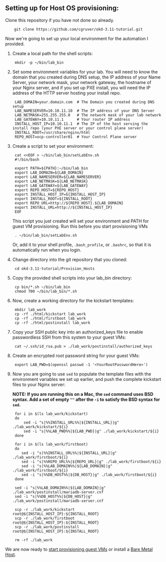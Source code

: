 ## Setting up for Host OS provisioning:

Clone this repository if you have not done so already.

        git clone https://github.com/cgruver/okd-3.11-tutorial.git

Now we're going to set up your local environment for the automation I provided.

1. Create a local path for the shell scripts:

        mkdir -p ~/bin/lab_bin
    
1. Set some environment variables for your lab.  You will need to know the domain that you created during DNS setup, the IP address of your Name Server, your network mask, your network gateway, the hostname of your Nginx server, and if you set up PXE install, you will need the IP address of the HTTP server hosting your install repo. 

        LAB_DOMAIN=your.domain.com  # The Domain you created during DNS setup
        LAB_NAMESERVER=10.10.11.10  # The IP address of your DNS Server
        LAB_NETMASK=255.255.255.0   # The network mask of your lab network
        LAB_GATEWAY=10.10.11.1      # Your router IP address
        INSTALL_HOST_IP=10.10.11.1  # The IP of the host serving the install repo (your PXE server or your control plane server)
        INSTALL_ROOT=/usr/share/nginx/html
        REPO_HOST=ocp-controller01  # Your Control Plane server

1. Create a script to set your environment:

        cat <<EOF > ~/bin/lab_bin/setLabEnv.sh
        #!/bin/bash

        export PATH=${PATH}:~/bin/lab_bin
        export LAB_DOMAIN=${LAB_DOMAIN}
        export LAB_NAMESERVER=${LAB_NAMESERVER}
        export LAB_NETMASK=${LAB_NETMASK}
        export LAB_GATEWAY=${LAB_GATEWAY}
        export REPO_HOST=${REPO_HOST}
        export INSTALL_HOST_IP=${INSTALL_HOST_IP}
        export INSTALL_ROOT=${INSTALL_ROOT}
        export REPO_URL=http://${REPO_HOST}.${LAB_DOMAIN}
        export INSTALL_URL=http://${INSTALL_HOST_IP}
        EOF

    This script you just created will set your environment and PATH for guest VM provisioning.  Run this before you start provisioning VMs

        . ~/bin/lab_bin/setLabEnv.sh

    Or, add it to your shell profile, `.bash_profile`, or `.bashrc`, so that it is automatically run when you login.

1. Change directory into the git repository that you cloned:

        cd okd-3.11-tutorial/Provision_Hosts
    
1. Copy the provided shell scripts into your lab_bin directory:

        cp bin/*.sh ~/bin/lab_bin
        chmod 700 ~/bin/lab_bin/*.sh
    
1. Now, create a working directory for the kickstart templates:

        mkdir lab_work
        cp -rf ./html/kickstart lab_work 
        cp -rf ./html/firstboot lab_work
        cp -rf ./html/postinstall lab_work

1. Copy your SSH public key into an authorized_keys file to enable passwordless SSH from this system to your guest VMs:

        cat ~/.ssh/id_rsa.pub > ./lab_work/postinstall/authorized_keys
    
1. Create an encrypted root password string for your guest VMs:

        export LAB_PWD=$(openssl passwd -1 '<YourRootPasswordHere>')
    
1. Now you are going to use `sed` to populate the template files with the environment variables we set up earlier, and push the complete kickstart files to your Nginx server:
   
   __NOTE: If you are running this on a Mac, the `sed` command uses BSD syntax.  Add a set of empty `""` after the `-i` to satisfy the BSD syntax for `sed`.__

        for i in $(ls lab_work/kickstart)
        do
            sed -i "s|%%INSTALL_URL%%|${INSTALL_URL}|g" ./lab_work/kickstart/${i}
            sed -i "s|%%LAB_PWD%%|${LAB_PWD}|g" ./lab_work/kickstart/${i}
        done

        for i in $(ls lab_work/firstboot)
        do
           sed -i "s|%%INSTALL_URL%%|${INSTALL_URL}|g" ./lab_work/firstboot/${i}
           sed -i "s|%%REPO_URL%%|${REPO_URL}|g" ./lab_work/firstboot/${i}
           sed -i "s|%%LAB_DOMAIN%%|${LAB_DOMAIN}|g" ./lab_work/firstboot/${i}
           sed -i "s|%%DB_HOST%%|${DB_HOST}|g" ./lab_work/firstboot/${i}
        done

        sed -i "s|%%LAB_DOMAIN%%|${LAB_DOMAIN}|g" ./lab_work/postinstall/mariadb-server.cnf
        sed -i "s|%%DB_HOST%%|${DB_HOST}|g" ./lab_work/postinstall/mariadb-server.cnf

        scp -r ./lab_work/kickstart root@${INSTALL_HOST_IP}:${INSTALL_ROOT}
        scp -r ./lab_work/firstboot root@${INSTALL_HOST_IP}:${INSTALL_ROOT}
        scp -r ./lab_work/postinstall root@${INSTALL_HOST_IP}:${INSTALL_ROOT}

        rm -rf ./lab_work

We are now ready to [start provisioning guest VMs](README.md) or install a [Bare Metal Host](Install_Bare_Metal.md).
